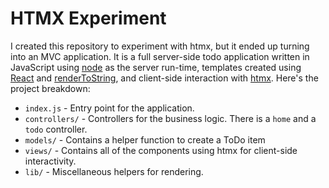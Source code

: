 # HTMX Experiment

I created this repository to experiment with htmx, but it ended up turning into an MVC application. It is a full server-side todo application written in JavaScript using [node](https://nodejs.org/en) as the server run-time, templates created using [React](https://react.dev/) and [renderToString](https://react.dev/reference/react-dom/server/renderToString), and client-side interaction with [htmx](https://htmx.org/). Here's the project breakdown:

- `index.js` - Entry point for the application.
- `controllers/` - Controllers for the business logic. There is a `home` and a `todo` controller.
- `models/` - Contains a helper function to create a ToDo item
- `views/` - Contains all of the components using htmx for client-side interactivity.
- `lib/` - Miscellaneous helpers for rendering.
